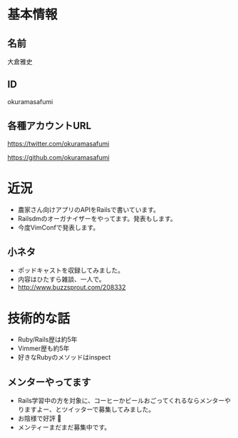 # 基本情報

## 名前

大倉雅史

## ID

okuramasafumi

## 各種アカウントURL

https://twitter.com/okuramasafumi

https://github.com/okuramasafumi

# 近況

- 農家さん向けアプリのAPIをRailsで書いています。
- Railsdmのオーガナイザーをやってます。発表もします。
- 今度VimConfで発表します。

## 小ネタ

- ポッドキャストを収録してみました。
- 内容はひたすら雑談、一人で。
- http://www.buzzsprout.com/208332

# 技術的な話

- Ruby/Rails歴は約5年
- Vimmer歴も約5年
- 好きなRubyのメソッドはinspect

## メンターやってます

- Rails学習中の方を対象に、コーヒーかビールおごってくれるならメンターやりますよー、とツイッターで募集してみました。
- お陰様で好評 :tada:
- メンティーまだまだ募集中です。
